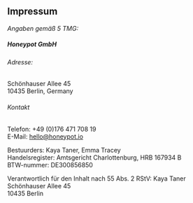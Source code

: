 ## Impressum

_Angaben gemäß 5 TMG:_

##### Honeypot GmbH

###### Adresse:
Schönhauser Allee 45<br />
10435 Berlin, Germany<br />

###### Kontakt
Telefon: +49 (0)176 471 708 19<br />
E-Mail: [hello@honeypot.io](mailto:hello@honeypot.io)<br />

Bestuurders: Kaya Taner, Emma Tracey<br />
Handelsregister: Amtsgericht Charlottenburg, HRB 167934 B<br /> 
BTW-nummer: DE300856850

Verantwortlich für den Inhalt nach 55 Abs. 2 RStV:
Kaya Taner<br />
Schönhauser Allee 45<br />
10435 Berlin
